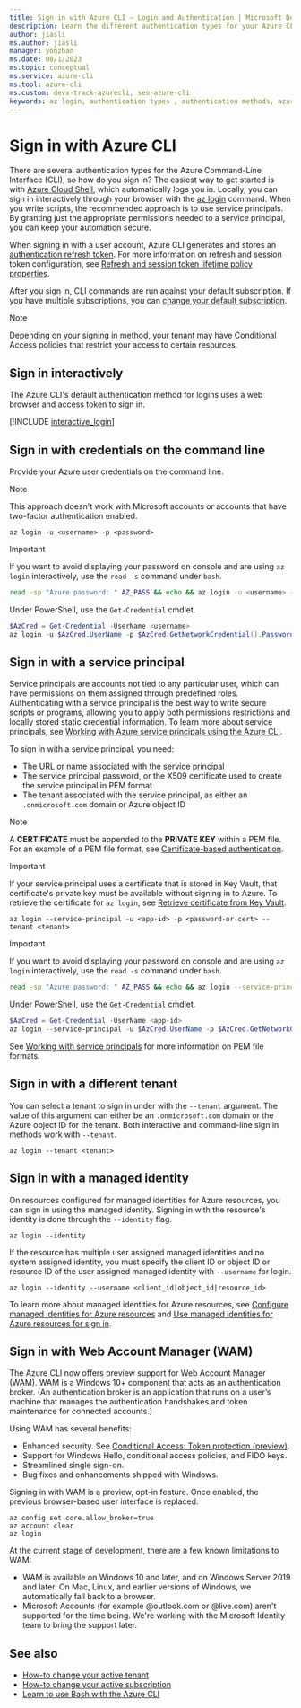 ```yaml
---
title: Sign in with Azure CLI — Login and Authentication | Microsoft Docs
description: Learn the different authentication types for your Azure CLI login — sign in with Azure CLI automatically, locally, or interactively using the az login command.
author: jiasli
ms.author: jiasli
manager: yonzhan
ms.date: 08/1/2023
ms.topic: conceptual
ms.service: azure-cli
ms.tool: azure-cli
ms.custom: devx-track-azurecli, seo-azure-cli
keywords: az login, authentication types , authentication methods, azure, cli login, az login powershell, cli login, sign in 
---
```


# Sign in with Azure CLI

There are several authentication types for the Azure Command-Line Interface (CLI), so how do you sign in?  The easiest way to get started is with [Azure Cloud Shell](/azure/cloud-shell/overview), which automatically logs you in.
Locally, you can sign in interactively through your browser with the [az login](/cli/azure/reference-index#az-login) command. When you write scripts, the recommended approach is
to use service principals. By granting just the appropriate permissions needed to a service principal, you can keep your automation secure.

When signing in with a user account, Azure CLI generates and stores an [authentication refresh token](/azure/active-directory/develop/v1-id-and-access-tokens#refresh-tokens). For more information on refresh and session token configuration, see [Refresh and session token lifetime policy properties](/azure/active-directory/develop/configurable-token-lifetimes#refresh-and-session-token-lifetime-policy-properties).

After you sign in, CLI commands are run against your default subscription. If you have multiple subscriptions, you can [change your default subscription](manage-azure-subscriptions-azure-cli.md).

> [!Note]
> Depending on your signing in method, your tenant may have Conditional Access policies that restrict your access to certain resources.

## Sign in interactively

The Azure CLI's default authentication method for logins uses a web browser and access token to sign in.

[!INCLUDE [interactive_login](includes/interactive-login.md)]

## Sign in with credentials on the command line

Provide your Azure user credentials on the command line.

> [!Note]
> This approach doesn't work with Microsoft accounts or accounts that have two-factor authentication enabled.

```azurecli-interactive
az login -u <username> -p <password>
```

> [!IMPORTANT]
> If you want to avoid displaying your password on console and are using `az login` interactively,
> use the `read -s` command under `bash`.
>
> ```bash
> read -sp "Azure password: " AZ_PASS && echo && az login -u <username> -p $AZ_PASS
> ```
>
> Under PowerShell, use the `Get-Credential` cmdlet.
>
> ```powershell
> $AzCred = Get-Credential -UserName <username>
> az login -u $AzCred.UserName -p $AzCred.GetNetworkCredential().Password
> ```

## Sign in with a service principal

Service principals are accounts not tied to any particular user, which can have permissions on them assigned through
predefined roles. Authenticating with a service principal is the best way to write secure scripts or programs,
allowing you to apply both permissions restrictions and locally stored static credential information. To learn more
about service principals, see [Working with Azure service principals using the Azure CLI](./create-an-azure-service-principal-azure-cli.md#4-sign-in-using-a-service-principal).

To sign in with a service principal, you need:

* The URL or name associated with the service principal
* The service principal password, or the X509 certificate used to create the service principal in PEM format
* The tenant associated with the service principal, as either an `.onmicrosoft.com` domain or Azure object ID

> [!NOTE]
> A **CERTIFICATE** must be appended to the **PRIVATE KEY** within a PEM file. For an example of a PEM file format, see [Certificate-based authentication](./create-an-azure-service-principal-azure-cli.md#certificate-based-authentication).

> [!IMPORTANT]
>
> If your service principal uses a certificate that is stored in Key Vault, that certificate's private key must be available without signing in to Azure. To retrieve the certificate for `az login`, see [Retrieve certificate from Key Vault](create-an-azure-service-principal-azure-cli.md#retrieve-certificate-from-key-vault).

```azurecli-interactive
az login --service-principal -u <app-id> -p <password-or-cert> --tenant <tenant>
```

> [!IMPORTANT]
> If you want to avoid displaying your password on console and are using `az login` interactively,
> use the `read -s` command under `bash`.
>
> ```bash
> read -sp "Azure password: " AZ_PASS && echo && az login --service-principal -u <app-id> -p $AZ_PASS --tenant <tenant>
> ```
>
> Under PowerShell, use the `Get-Credential` cmdlet.
>
> ```powershell
> $AzCred = Get-Credential -UserName <app-id>
> az login --service-principal -u $AzCred.UserName -p $AzCred.GetNetworkCredential().Password --tenant <tenant>
> ```

See [Working with service principals](./create-an-azure-service-principal-azure-cli.md#certificate-based-authentication) for more information on PEM file formats.

## Sign in with a different tenant

You can select a tenant to sign in under with the `--tenant` argument. The value of this argument can either be an `.onmicrosoft.com` domain or the Azure object ID for the tenant. Both
interactive and command-line sign in methods work with `--tenant`.

```azurecli-interactive
az login --tenant <tenant>
```

## Sign in with a managed identity

On resources configured for managed identities for Azure resources, you can sign in using the managed identity. Signing in with the resource's identity is done through the `--identity` flag.

```azurecli-interactive
az login --identity
```

If the resource has multiple user assigned managed identities and no system assigned identity, you must specify the client ID or object ID or resource ID of the user assigned managed identity with `--username` for login.
```azurecli-interactive
az login --identity --username <client_id|object_id|resource_id>
```

To learn more about managed identities for Azure resources, see [Configure managed identities for Azure resources](/azure/active-directory/managed-identities-azure-resources/qs-configure-cli-windows-vm) and [Use managed identities for Azure resources for sign in](/azure/active-directory/managed-identities-azure-resources/how-to-use-vm-sign-in).

## Sign in with Web Account Manager (WAM)

The Azure CLI now offers preview support for Web Account Manager (WAM).  WAM is a Windows 10+ component that acts as an authentication broker.  (An authentication broker is an application that runs on a user’s machine that manages the authentication handshakes and token maintenance for connected accounts.) 

Using WAM has several benefits:

- Enhanced security. See [Conditional Access: Token protection (preview)](/azure/active-directory/conditional-access/concept-token-protection).
- Support for Windows Hello, conditional access policies, and FIDO keys.
- Streamlined single sign-on.
- Bug fixes and enhancements shipped with Windows.

Signing in with WAM is a preview, opt-in feature. Once enabled, the previous browser-based user interface is replaced.

```azurecli-interactive
az config set core.allow_broker=true
az account clear
az login
```

At the current stage of development, there are a few known limitations to WAM:
- WAM is available on Windows 10   and later, and on Windows Server 2019 and later. On Mac, Linux, and earlier versions of Windows, we automatically fall back to a browser.  
- Microsoft Accounts (for example @outlook.com or @live.com) aren't supported for the time being. We're working with the Microsoft Identity team to bring the support later.

## See also

* [How-to change your active tenant](manage-azure-subscriptions-azure-cli.md#change-the-active-tenant)
* [How-to change your active subscription](manage-azure-subscriptions-azure-cli.md#change-the-active-subscription)
* [Learn to use Bash with the Azure CLI](azure-cli-learn-bash.md)
